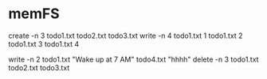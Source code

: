 # memFS

create -n 3 todo1.txt todo2.txt todo3.txt
write -n 4 todo1.txt 1 todo1.txt 2 todo1.txt 3 todo1.txt 4

write -n 2 todo1.txt "Wake up at 7 AM" todo4.txt "hhhh"
delete -n 3 todo1.txt todo2.txt todo3.txt